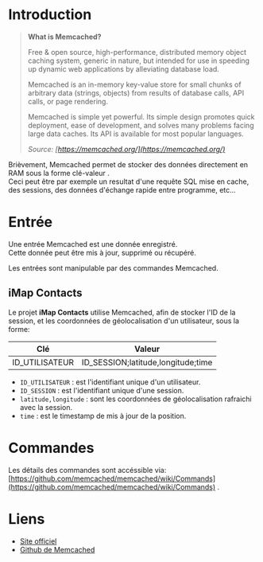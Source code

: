 # Introduction
> **What is Memcached?**
>
> Free & open source, high-performance, distributed memory object caching system, generic in nature, but intended for use in speeding up dynamic web applications by alleviating database load.
>
> Memcached is an in-memory key-value store for small chunks of arbitrary data (strings, objects) from results of database calls, API calls, or page rendering.
>
> Memcached is simple yet powerful.
> Its simple design promotes quick deployment, ease of development, and solves many problems facing large data caches. Its API is available for most popular languages.
>
> *Source: [https://memcached.org/](https://memcached.org/)*

Brièvement, Memcached permet de stocker des données directement en RAM sous la forme clé-valeur .<br>
Ceci peut être par exemple un resultat d'une requête SQL mise en cache, des sessions, des données d'échange rapide entre programme, etc...

# Entrée
Une entrée Memcached est une donnée enregistré.<br>
Cette donnée peut être mis à jour, supprimé ou récupéré.

Les entrées sont manipulable par des commandes Memcached.

## iMap Contacts
Le projet **iMap Contacts** utilise Memcached, afin de stocker l'ID de la session, et les coordonnées de géolocalisation d'un utilisateur, sous la forme:

| Clé            | Valeur                             |
| -------------- | ---------------------------------- |
| ID_UTILISATEUR | ID_SESSION;latitude,longitude;time |

* `ID_UTILISATEUR`      : est l'identifiant unique d'un utilisateur.
* `ID_SESSION`          : est l'identifiant unique d'une session.
* `latitude,longitude`  : sont les coordonnées de géolocalisation rafraichi avec la session.
* `time`				: est le timestamp de mis à jour de la position.

# Commandes
Les détails des commandes sont accéssible via: [https://github.com/memcached/memcached/wiki/Commands](https://github.com/memcached/memcached/wiki/Commands) .

# Liens
* [Site officiel](https://memcached.org/)
* [Github de Memcached](https://github.com/memcached/memcached)
